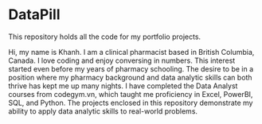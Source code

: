 # DataPill

This repository holds all the code for my portfolio projects. 

Hi, my name is Khanh. I am a clinical pharmacist based in British Columbia, Canada. I love coding and enjoy conversing in numbers. This interest started even before my years of pharmacy schooling. The desire to be in a position where my pharmacy background and data analytic skills can both thrive has kept me up many nights. I have completed the Data Analyst courses from codegym.vn, which taught me proficiency in Excel, PowerBI, SQL, and Python. The projects enclosed in this repository demonstrate my ability to apply data analytic skills to real-world problems. 
